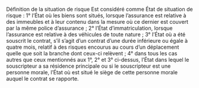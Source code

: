 Définition de la situation de risque
Est considéré comme État de situation de risque :
1° l’État où les biens sont situés, lorsque l’assurance est relative à des immeubles et à leur contenu dans la mesure où ce dernier est couvert par la même police d’assurance ;
2° l’État d’immatriculation, lorsque l’assurance est relative à des véhicules de toute nature ;
3° l’État où a été souscrit le contrat, s’il s’agit d’un contrat d’une durée inférieure ou égale à quatre mois, relatif à des risques encourus au cours d’un déplacement quelle que soit la branche dont ceux-ci relèvent ;
4° dans tous les cas autres que ceux mentionnés aux 1°, 2° et 3° ci-dessus, l’État dans lequel le souscripteur a sa résidence principale ou si le souscripteur est une personne morale, l’État où est situé le siège de cette personne morale auquel le contrat se rapporte.